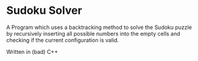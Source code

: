 # Sudoku Solver
A Program which uses a backtracking method to solve the Sudoku puzzle by recursively inserting all possible numbers into the empty cells and checking if the current configuration is valid.

Written in (bad) C++
